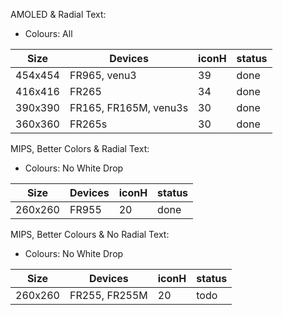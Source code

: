 AMOLED & Radial Text:
* Colours: All

| Size      | Devices                           | iconH | status    |
|-----------|-----------------------------------|-------|-----------|
| 454x454   | FR965, venu3                      | 39    | done      |
| 416x416   | FR265                             | 34    | done      |
| 390x390   | FR165, FR165M, venu3s             | 30    | done      |
| 360x360   | FR265s                            | 30    | done      |


MIPS, Better Colors & Radial Text:
* Colours: No White Drop

| Size      | Devices                           | iconH | status    |
|-----------|-----------------------------------|-------|-----------|
| 260x260   | FR955                             | 20    | done      |


MIPS, Better Colours & No Radial Text:
* Colours: No White Drop

| Size      | Devices                           | iconH | status    |
|-----------|-----------------------------------|-------|-----------|
| 260x260   | FR255, FR255M                     | 20    | todo      |
